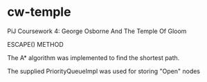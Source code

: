 # cw-temple

PiJ Coursework 4: George Osborne And The Temple Of Gloom

ESCAPE() METHOD

The A* algorithm was implemented to find the shortest path.

The supplied PriorityQueueImpl was used for storing "Open" nodes

